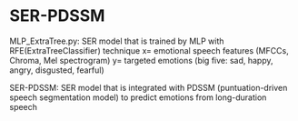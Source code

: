 # SER-PDSSM

MLP_ExtraTree.py: 
SER model that is trained by MLP with RFE(ExtraTreeClassifier) technique
x= emotional speech features (MFCCs, Chroma, Mel spectrogram)
y= targeted emotions (big five: sad, happy, angry, disgusted, fearful)

SER-PDSSM:
SER model that is integrated with PDSSM (puntuation-driven speech segmentation model) to predict emotions from long-duration speech
